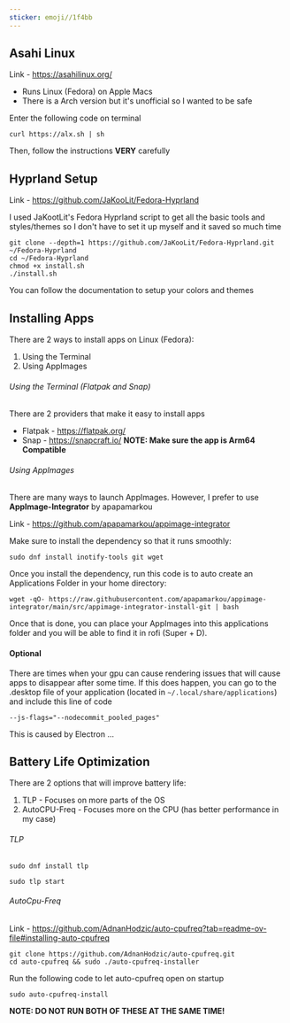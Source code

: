 ```yaml
---
sticker: emoji//1f4bb
---
```

## Asahi Linux
Link - https://asahilinux.org/
- Runs Linux (Fedora) on Apple Macs
- There is a Arch version but it's unofficial so I wanted to be safe

Enter the following code on terminal

```
curl https://alx.sh | sh
```

Then, follow the instructions **VERY** carefully

## Hyprland Setup
Link - https://github.com/JaKooLit/Fedora-Hyprland

I used JaKootLit's Fedora Hyprland script to get all the basic tools and styles/themes so I don't have to set it up myself and it saved so much time

```
git clone --depth=1 https://github.com/JaKooLit/Fedora-Hyprland.git ~/Fedora-Hyprland
cd ~/Fedora-Hyprland
chmod +x install.sh
./install.sh
```

You can follow the documentation to setup your colors and themes


## Installing Apps
There are 2 ways to install apps on Linux (Fedora):
1. Using the Terminal
2. Using AppImages


###### Using the Terminal (Flatpak and Snap)
There are 2 providers that make it easy to install apps 
- Flatpak - https://flatpak.org/
- Snap - https://snapcraft.io/
**NOTE: Make sure the app is Arm64 Compatible** 


###### Using AppImages
There are many ways to launch AppImages. However, I prefer to use **AppImage-Integrator** by apapamarkou

Link - https://github.com/apapamarkou/appimage-integrator

Make sure to install the dependency so that it runs smoothly:

```
sudo dnf install inotify-tools git wget
```


Once you install the dependency, run this code is to auto create an Applications Folder in your home directory:

```
wget -qO- https://raw.githubusercontent.com/apapamarkou/appimage-integrator/main/src/appimage-integrator-install-git | bash
```

Once that is done, you can place your AppImages into this applications folder and you will be able to find it in rofi (Super + D).

#### Optional
There are times when your gpu can cause rendering issues that will cause apps to disappear after some time. If this does happen, you can go to the .desktop file of your application (located in `~/.local/share/applications`) and include this line of code

```
--js-flags="--nodecommit_pooled_pages"
```

This is caused by Electron ...

## Battery Life Optimization
There are 2 options that will improve battery life:
1. TLP - Focuses on more parts of the OS
2. AutoCPU-Freq - Focuses more on the CPU (has better performance in my case)

###### TLP
```
sudo dnf install tlp
```

```
sudo tlp start
```

###### AutoCpu-Freq
Link - https://github.com/AdnanHodzic/auto-cpufreq?tab=readme-ov-file#installing-auto-cpufreq

```
git clone https://github.com/AdnanHodzic/auto-cpufreq.git
cd auto-cpufreq && sudo ./auto-cpufreq-installer
```

Run the following code to let auto-cpufreq open on startup
```
sudo auto-cpufreq-install
```

**NOTE: DO NOT RUN BOTH OF THESE AT THE SAME TIME!** 